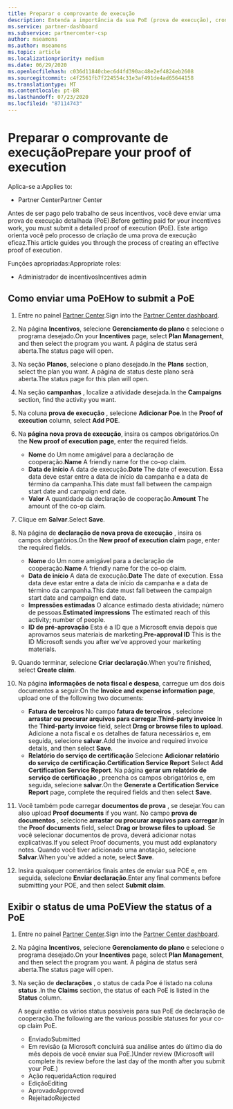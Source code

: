 ```yaml
---
title: Preparar o comprovante de execução
description: Entenda a importância da sua PoE (prova de execução), cronogramas, status de exibição e diretrizes de envio.
ms.service: partner-dashboard
ms.subservice: partnercenter-csp
author: mseamons
ms.author: mseamons
ms.topic: article
ms.localizationpriority: medium
ms.date: 06/29/2020
ms.openlocfilehash: c036d11840cbec6d4fd390ac48e2ef4824eb2608
ms.sourcegitcommit: c4f2561fb7f224554c31e3af491de4ad65644158
ms.translationtype: MT
ms.contentlocale: pt-BR
ms.lasthandoff: 07/23/2020
ms.locfileid: "87114743"
---
```

# <a name="prepare-your-proof-of-execution"></a><span data-ttu-id="a908c-103">Preparar o comprovante de execução</span><span class="sxs-lookup"><span data-stu-id="a908c-103">Prepare your proof of execution</span></span>

<span data-ttu-id="a908c-104">Aplica-se a:</span><span class="sxs-lookup"><span data-stu-id="a908c-104">Applies to:</span></span>

- <span data-ttu-id="a908c-105">Partner Center</span><span class="sxs-lookup"><span data-stu-id="a908c-105">Partner Center</span></span>

<span data-ttu-id="a908c-106">Antes de ser pago pelo trabalho de seus incentivos, você deve enviar uma prova de execução detalhada (PoE).</span><span class="sxs-lookup"><span data-stu-id="a908c-106">Before getting paid for your incentives work, you must submit a detailed proof of execution (PoE).</span></span> <span data-ttu-id="a908c-107">Este artigo orienta você pelo processo de criação de uma prova de execução eficaz.</span><span class="sxs-lookup"><span data-stu-id="a908c-107">This article guides you through the process of creating an effective proof of execution.</span></span>

<span data-ttu-id="a908c-108">Funções apropriadas:</span><span class="sxs-lookup"><span data-stu-id="a908c-108">Appropriate roles:</span></span>

- <span data-ttu-id="a908c-109">Administrador de incentivos</span><span class="sxs-lookup"><span data-stu-id="a908c-109">Incentives admin</span></span>

## <a name="how-to-submit-a-poe"></a><span data-ttu-id="a908c-110">Como enviar uma PoE</span><span class="sxs-lookup"><span data-stu-id="a908c-110">How to submit a PoE</span></span>

1. <span data-ttu-id="a908c-111">Entre no painel [Partner Center](https://partner.microsoft.com/dashboard/).</span><span class="sxs-lookup"><span data-stu-id="a908c-111">Sign into the [Partner Center dashboard](https://partner.microsoft.com/dashboard/).</span></span>

2. <span data-ttu-id="a908c-112">Na página **Incentivos**, selecione **Gerenciamento do plano** e selecione o programa desejado.</span><span class="sxs-lookup"><span data-stu-id="a908c-112">On your **Incentives** page, select **Plan Management**, and then select the program you want.</span></span> <span data-ttu-id="a908c-113">A página de status será aberta.</span><span class="sxs-lookup"><span data-stu-id="a908c-113">The status page will open.</span></span>

3. <span data-ttu-id="a908c-114">Na seção **Planos**, selecione o plano desejado.</span><span class="sxs-lookup"><span data-stu-id="a908c-114">In the **Plans** section, select the plan you want.</span></span> <span data-ttu-id="a908c-115">A página de status deste plano será aberta.</span><span class="sxs-lookup"><span data-stu-id="a908c-115">The status page for this plan will open.</span></span>

4. <span data-ttu-id="a908c-116">Na seção **campanhas** , localize a atividade desejada.</span><span class="sxs-lookup"><span data-stu-id="a908c-116">In the **Campaigns** section, find the activity you want.</span></span>

5. <span data-ttu-id="a908c-117">Na coluna **prova de execução** , selecione **Adicionar Poe**.</span><span class="sxs-lookup"><span data-stu-id="a908c-117">In the **Proof of execution** column, select **Add POE**.</span></span>

6. <span data-ttu-id="a908c-118">Na **página nova prova de execução**, insira os campos obrigatórios.</span><span class="sxs-lookup"><span data-stu-id="a908c-118">On the **New proof of execution page**, enter the required fields.</span></span>

   - <span data-ttu-id="a908c-119">**Nome** do  Um nome amigável para a declaração de cooperação.</span><span class="sxs-lookup"><span data-stu-id="a908c-119">**Name**  A friendly name for the co-op claim.</span></span>
   - <span data-ttu-id="a908c-120">**Data de início**  A data de execução.</span><span class="sxs-lookup"><span data-stu-id="a908c-120">**Date**  The date of execution.</span></span> <span data-ttu-id="a908c-121">Essa data deve estar entre a data de início da campanha e a data de término da campanha.</span><span class="sxs-lookup"><span data-stu-id="a908c-121">This date must fall between the campaign start date and campaign end date.</span></span>
   - <span data-ttu-id="a908c-122">**Valor**  A quantidade da declaração de cooperação.</span><span class="sxs-lookup"><span data-stu-id="a908c-122">**Amount**  The amount of the co-op claim.</span></span>

7. <span data-ttu-id="a908c-123">Clique em **Salvar**.</span><span class="sxs-lookup"><span data-stu-id="a908c-123">Select **Save**.</span></span>

8. <span data-ttu-id="a908c-124">Na página de **declaração de nova prova de execução** , insira os campos obrigatórios.</span><span class="sxs-lookup"><span data-stu-id="a908c-124">On the **New proof of execution claim** page, enter the required fields.</span></span>

   - <span data-ttu-id="a908c-125">**Nome** do  Um nome amigável para a declaração de cooperação.</span><span class="sxs-lookup"><span data-stu-id="a908c-125">**Name**  A friendly name for the co-op claim.</span></span>
   - <span data-ttu-id="a908c-126">**Data de início**  A data de execução.</span><span class="sxs-lookup"><span data-stu-id="a908c-126">**Date**  The date of execution.</span></span> <span data-ttu-id="a908c-127">Essa data deve estar entre a data de início da campanha e a data de término da campanha.</span><span class="sxs-lookup"><span data-stu-id="a908c-127">This date must fall between the campaign start date and campaign end date.</span></span>
   - <span data-ttu-id="a908c-128">**Impressões estimadas**   O alcance estimado desta atividade; número de pessoas.</span><span class="sxs-lookup"><span data-stu-id="a908c-128">**Estimated impressions**   The estimated reach of this activity; number of people.</span></span>
   - <span data-ttu-id="a908c-129">**ID de pré-aprovação**   Esta é a ID que a Microsoft envia depois que aprovamos seus materiais de marketing.</span><span class="sxs-lookup"><span data-stu-id="a908c-129">**Pre-approval ID**   This is the ID Microsoft sends you after we’ve approved your marketing materials.</span></span>

9. <span data-ttu-id="a908c-130">Quando terminar, selecione **Criar declaração**.</span><span class="sxs-lookup"><span data-stu-id="a908c-130">When you’re finished, select **Create claim**.</span></span>

10. <span data-ttu-id="a908c-131">Na página **informações de nota fiscal e despesa**, carregue um dos dois documentos a seguir:</span><span class="sxs-lookup"><span data-stu-id="a908c-131">On the **Invoice and expense information page**, upload one of the following two documents:</span></span>
    - <span data-ttu-id="a908c-132">**Fatura de terceiros**  No campo **fatura de terceiros** , selecione **arrastar ou procurar arquivos para carregar**.</span><span class="sxs-lookup"><span data-stu-id="a908c-132">**Third-party invoice**  In the **Third-party invoice** field, select **Drag or browse files to upload**.</span></span> <span data-ttu-id="a908c-133">Adicione a nota fiscal e os detalhes de fatura necessários e, em seguida, selecione **salvar**.</span><span class="sxs-lookup"><span data-stu-id="a908c-133">Add the invoice and required invoice details, and then select **Save**.</span></span>
    - <span data-ttu-id="a908c-134">**Relatório do serviço de certificação**  Selecione **Adicionar relatório do serviço de certificação**.</span><span class="sxs-lookup"><span data-stu-id="a908c-134">**Certification Service Report**  Select **Add Certification Service Report**.</span></span> <span data-ttu-id="a908c-135">Na página **gerar um relatório de serviço de certificação** , preencha os campos obrigatórios e, em seguida, selecione **salvar**.</span><span class="sxs-lookup"><span data-stu-id="a908c-135">On the **Generate a Certification Service Report** page, complete the required fields and then select **Save**.</span></span>

11. <span data-ttu-id="a908c-136">Você também pode carregar **documentos de prova** , se desejar.</span><span class="sxs-lookup"><span data-stu-id="a908c-136">You can also upload **Proof documents** if you want.</span></span> <span data-ttu-id="a908c-137">No campo **prova de documentos** , selecione **arrastar ou procurar arquivos para carregar**.</span><span class="sxs-lookup"><span data-stu-id="a908c-137">In the **Proof documents** field, select **Drag or browse files to upload**.</span></span> <span data-ttu-id="a908c-138">Se você selecionar documentos de prova, deverá adicionar notas explicativas.</span><span class="sxs-lookup"><span data-stu-id="a908c-138">If you select Proof documents, you must add explanatory notes.</span></span> <span data-ttu-id="a908c-139">Quando você tiver adicionado uma anotação, selecione **Salvar**.</span><span class="sxs-lookup"><span data-stu-id="a908c-139">When you’ve added a note, select **Save**.</span></span>

12. <span data-ttu-id="a908c-140">Insira quaisquer comentários finais antes de enviar sua POE e, em seguida, selecione **Enviar declaração**.</span><span class="sxs-lookup"><span data-stu-id="a908c-140">Enter any final comments before submitting your POE, and then select **Submit claim**.</span></span>

## <a name="view-the-status-of-a-poe"></a><span data-ttu-id="a908c-141">Exibir o status de uma PoE</span><span class="sxs-lookup"><span data-stu-id="a908c-141">View the status of a PoE</span></span>

1. <span data-ttu-id="a908c-142">Entre no painel [Partner Center](https://partner.microsoft.com/dashboard/).</span><span class="sxs-lookup"><span data-stu-id="a908c-142">Sign into the [Partner Center dashboard](https://partner.microsoft.com/dashboard/).</span></span>

2. <span data-ttu-id="a908c-143">Na página **Incentivos**, selecione **Gerenciamento do plano** e selecione o programa desejado.</span><span class="sxs-lookup"><span data-stu-id="a908c-143">On your **Incentives** page, select **Plan Management**, and then select the program you want.</span></span> <span data-ttu-id="a908c-144">A página de status será aberta.</span><span class="sxs-lookup"><span data-stu-id="a908c-144">The status page will open.</span></span>

3. <span data-ttu-id="a908c-145">Na seção de **declarações** , o status de cada Poe é listado na coluna **status** .</span><span class="sxs-lookup"><span data-stu-id="a908c-145">In the **Claims** section, the status of each PoE is listed in the **Status** column.</span></span>

   <span data-ttu-id="a908c-146">A seguir estão os vários status possíveis para sua PoE de declaração de cooperação.</span><span class="sxs-lookup"><span data-stu-id="a908c-146">The following are the various possible statuses for your co-op claim PoE.</span></span>

   - <span data-ttu-id="a908c-147">Enviado</span><span class="sxs-lookup"><span data-stu-id="a908c-147">Submitted</span></span>
   - <span data-ttu-id="a908c-148">Em revisão (a Microsoft concluirá sua análise antes do último dia do mês depois de você enviar sua PoE.)</span><span class="sxs-lookup"><span data-stu-id="a908c-148">Under review (Microsoft will complete its review before the last day of the month after you submit your PoE.)</span></span>
   - <span data-ttu-id="a908c-149">Ação requerida</span><span class="sxs-lookup"><span data-stu-id="a908c-149">Action required</span></span>
   - <span data-ttu-id="a908c-150">Edição</span><span class="sxs-lookup"><span data-stu-id="a908c-150">Editing</span></span>
   - <span data-ttu-id="a908c-151">Aprovado</span><span class="sxs-lookup"><span data-stu-id="a908c-151">Approved</span></span>
   - <span data-ttu-id="a908c-152">Rejeitado</span><span class="sxs-lookup"><span data-stu-id="a908c-152">Rejected</span></span>
